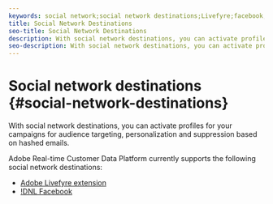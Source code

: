 ```yaml
---
keywords: social network;social network destinations;Livefyre;facebook;Facebook
title: Social Network Destinations
seo-title: Social Network Destinations
description: With social network destinations, you can activate profiles for your campaigns for audience targeting, personalization and suppression based on hashed emails.
seo-description: With social network destinations, you can activate profiles for your campaigns for audience targeting, personalization and suppression based on hashed emails.
---
```


# Social network destinations {#social-network-destinations}

With social network destinations, you can activate profiles for your campaigns for audience targeting, personalization and suppression based on hashed emails.

Adobe Real-time Customer Data Platform currently supports the following social network destinations:

* [Adobe Livefyre extension](/help/rtcdp/destinations/adobe-livefyre-extension.md)
* [!DNL Facebook](/help/rtcdp/destinations/facebook-destination.md)